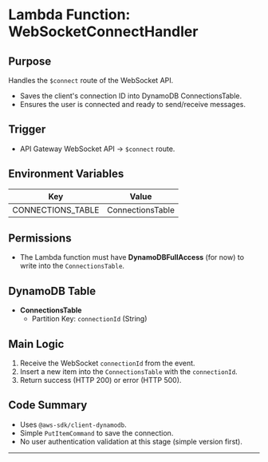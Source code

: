 # Lambda Function: WebSocketConnectHandler

## Purpose
Handles the `$connect` route of the WebSocket API.
- Saves the client's connection ID into DynamoDB ConnectionsTable.
- Ensures the user is connected and ready to send/receive messages.

## Trigger
- API Gateway WebSocket API → `$connect` route.

## Environment Variables
| Key               | Value            |
|-------------------|------------------|
| CONNECTIONS_TABLE | ConnectionsTable |

## Permissions
- The Lambda function must have **DynamoDBFullAccess** (for now) to write into the `ConnectionsTable`.

## DynamoDB Table
- **ConnectionsTable**
  - Partition Key: `connectionId` (String)

## Main Logic
1. Receive the WebSocket `connectionId` from the event.
2. Insert a new item into the `ConnectionsTable` with the `connectionId`.
3. Return success (HTTP 200) or error (HTTP 500).

## Code Summary
- Uses `@aws-sdk/client-dynamodb`.
- Simple `PutItemCommand` to save the connection.
- No user authentication validation at this stage (simple version first).

---
